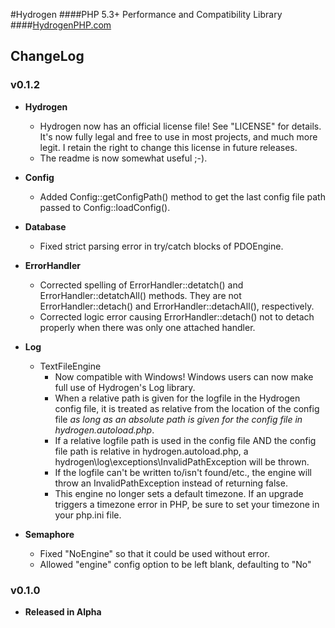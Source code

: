 #Hydrogen
####PHP 5.3+ Performance and Compatibility Library
####[HydrogenPHP.com](http://www.hydrogenphp.com)

ChangeLog
---------

### v0.1.2
- **Hydrogen**
	- Hydrogen now has an official license file!  See "LICENSE" for details.  It's now fully legal and free to use in most projects, and much more legit.  I retain the right to change this license in future releases.
	- The readme is now somewhat useful ;-).

- **Config**
	- Added Config::getConfigPath() method to get the last config file path passed to Config::loadConfig().

- **Database**
	- Fixed strict parsing error in try/catch blocks of PDOEngine.

- **ErrorHandler**
	- Corrected spelling of ErrorHandler::detatch() and ErrorHandler::detatchAll() methods.  They are not ErrorHandler::detach() and ErrorHandler::detachAll(), respectively.
	- Corrected logic error causing ErrorHandler::detach() not to detach properly when there was only one attached handler.

- **Log**
	- TextFileEngine
		- Now compatible with Windows!  Windows users can now make full use of Hydrogen's Log library.
		- When a relative path is given for the logfile in the Hydrogen config file, it is treated as relative from the location of the config file *as long as an absolute path is given for the config file in hydrogen.autoload.php*.
		- If a relative logfile path is used in the config file AND the config file path is relative in hydrogen.autoload.php, a hydrogen\log\exceptions\InvalidPathException will be thrown.
		- If the logfile can't be written to/isn't found/etc., the engine will throw an InvalidPathException instead of returning false.
		- This engine no longer sets a default timezone.  If an upgrade triggers a timezone error in PHP, be sure to set your timezone in your php.ini file.

- **Semaphore**
	- Fixed "NoEngine" so that it could be used without error.
	- Allowed "engine" config option to be left blank, defaulting to "No"

### v0.1.0
- **Released in Alpha**